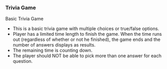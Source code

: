 
### Trivia Game

Basic Trivia Game

* This is a basic trivia game with multiple choices or true/false options.
* Player has a limited time length to finish the game. When the time runs out (regardless of whether or not he finished), the game ends and the number of answers displays as results.
* The remaining time is counting down.
* The player should NOT be able to pick more than one answer for each question.


